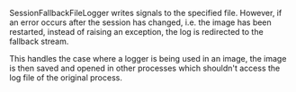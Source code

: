 SessionFallbackFileLogger writes signals to the specified file.  However, if an error occurs after the session has changed, i.e. the image has been restarted, instead of raising an exception, the log is redirected to the fallback stream.

This handles the case where a logger is being used in an image, the image is then saved and opened in other processes which shouldn't access the log file of the original process.